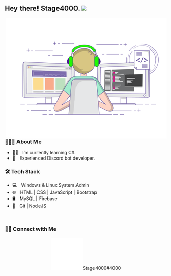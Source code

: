 <h2> Hey there! Stage4000. <img src="https://github.com/souvikguria98/souvikguria98/blob/master/Hi.gif" width="25"></h2>
<img align="right" alt="GIF" src="https://raw.githubusercontent.com/devSouvik/devSouvik/master/gif3.gif" width="500"/>

<h3> 👨🏻‍💻 About Me </h3>

- 👨‍🎓 &nbsp; I’m currently learning C#.
- 🤖 &nbsp; Experienced Discord bot developer.

<h3>🛠 Tech Stack</h3>

- 💻 &nbsp; Windows & Linux System Admin
- 🌐 &nbsp; HTML | CSS | JavaScript | Bootstrap
- 🛢 &nbsp; MySQL | Firebase 
- 🔧 &nbsp; Git | NodeJS

<br>



<h3> 🤝🏻 Connect with Me </h3>

<p align="center">
<img src=https://github.com/Stage4000/Stage4000/blob/6635f759844f5f13aa3c659770204348d551ef9a/envelope-open-text-solid%20(1).png>Stage4000#4000
</p>

